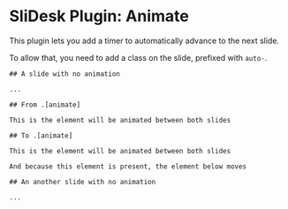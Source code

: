 # SliDesk Plugin: Animate

This plugin lets you add a timer to automatically advance to the next slide.

To allow that, you need to add a class on the slide, prefixed with `auto-`.

```
## A slide with no animation

...

## From .[animate]

This is the element will be animated between both slides

## To .[animate]

This is the element will be animated between both slides

And because this element is present, the element below moves

## An another slide with no animation

...

```
